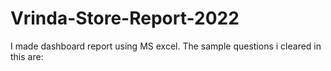 # Vrinda-Store-Report-2022
I made dashboard report using MS excel. The sample questions i cleared in this are:
